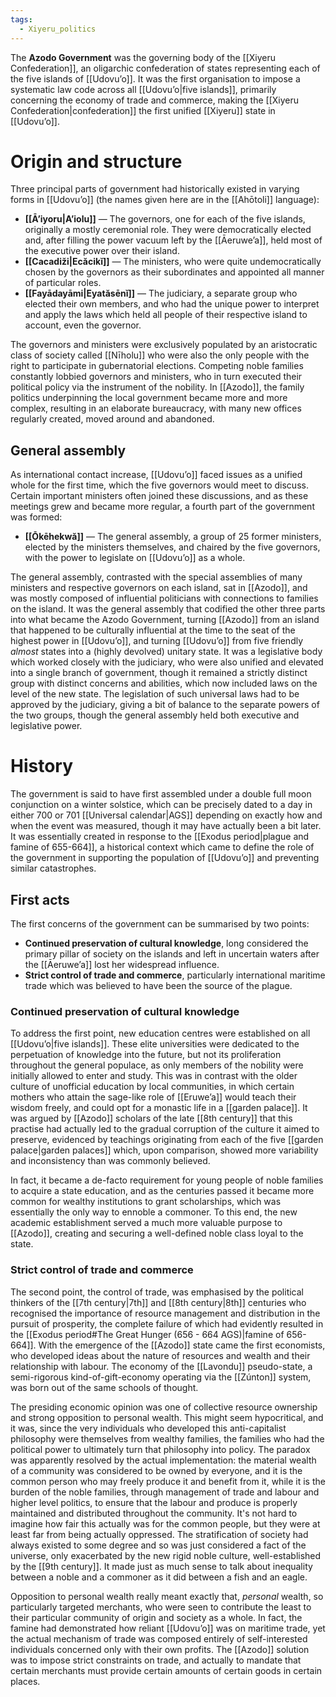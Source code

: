```yaml
---
tags:
  - Xiyeru_politics
---
```

The **Azodo Government** was the governing body of the [[Xiyeru Confederation]], an oligarchic confederation of states representing each of the five islands of [[Udovuʼo]]. It was the first organisation to impose a systematic law code across all [[Udovuʼo|five islands]], primarily concerning the economy of trade and commerce, making the [[Xiyeru Confederation|confederation]] the first unified [[Xiyeru]] state in [[Udovuʼo]].
# Origin and structure
Three principal parts of government had historically existed in varying forms in [[Udovuʼo]] (the names given here are in the [[Ahōtoli]] language):
- **[[Āʼiyoru|Aʼiolu]]** — The governors, one for each of the five islands, originally a mostly ceremonial role. They were democratically elected and, after filling the power vacuum left by the [[Āeruweʼa]], held most of the executive power over their island.
- **[[Cacadiži|Ecăcikĭ]]** — The ministers, who were quite undemocratically chosen by the governors as their subordinates and appointed all manner of particular roles.
- **[[Fayādayāmi|Eyatăsēnĭ]]** — The judiciary, a separate group who elected their own members, and who had the unique power to interpret and apply the laws which held all people of their respective island to account, even the governor.

The governors and ministers were exclusively populated by an aristocratic class of society called [[Nīholu]] who were also the only people with the right to participate in gubernatorial elections. Competing noble families constantly lobbied governors and ministers, who in turn executed their political policy via the instrument of the nobility. In [[Azodo]], the family politics underpinning the local government became more and more complex, resulting in an elaborate bureaucracy, with many new offices regularly created, moved around and abandoned.
## General assembly
As international contact increase, [[Udovuʼo]] faced issues as a unified whole for the first time, which the five governors would meet to discuss. Certain important ministers often joined these discussions, and as these meetings grew and became more regular, a fourth part of the government was formed:
- **[[Ōkēhekwă]]** — The general assembly, a group of 25 former ministers, elected by the ministers themselves, and chaired by the five governors, with the power to legislate on [[Udovuʼo]] as a whole.

The general assembly, contrasted with the special assemblies of many ministers and respective governors on each island, sat in [[Azodo]], and was mostly composed of influential politicians with connections to families on the island. It was the general assembly that codified the other three parts into what became the Azodo Government, turning [[Azodo]] from an island that happened to be culturally influential at the time to the seat of the highest power in [[Udovuʼo]], and turning [[Udovuʼo]] from five friendly *almost* states into a (highly devolved) unitary state. It was a legislative body which worked closely with the judiciary, who were also unified and elevated into a single branch of government, though it remained a strictly distinct group with distinct concerns and abilities, which now included laws on the level of the new state. The legislation of such universal laws had to be approved by the judiciary, giving a bit of balance to the separate powers of the two groups, though the general assembly held both executive and legislative power.
# History
The government is said to have first assembled under a double full moon conjunction on a winter solstice, which can be precisely dated to a day in either 700 or 701 [[Universal calendar|AGS]] depending on exactly how and when the event was measured, though it may have actually been a bit later. It was essentially created in response to the [[Exodus period|plague and famine of 655-664]], a historical context which came to define the role of the government in supporting the population of [[Udovuʼo]] and preventing similar catastrophes.
## First acts
The first concerns of the government can be summarised by two points:
- **Continued preservation of cultural knowledge**, long considered the primary pillar of society on the islands and left in uncertain waters after the [[Āeruweʼa]] lost her widespread influence.
- **Strict control of trade and commerce**, particularly international maritime trade which was believed to have been the source of the plague.
### Continued preservation of cultural knowledge
To address the first point, new education centres were established on all [[Udovuʼo|five islands]]. These elite universities were dedicated to the perpetuation of knowledge into the future, but not its proliferation throughout the general populace, as only members of the nobility were initially allowed to enter and study. This was in contrast with the older culture of unofficial education by local communities, in which certain mothers who attain the sage-like role of [[Eruweʼa]] would teach their wisdom freely, and could opt for a monastic life in a [[garden palace]]. It was argued by [[Azodo]] scholars of the late [[8th century]] that this practise had actually led to the gradual corruption of the culture it aimed to preserve, evidenced by teachings originating from each of the five [[garden palace|garden palaces]] which, upon comparison, showed more variability and inconsistency than was commonly believed.

In fact, it became a de-facto requirement for young people of noble families to acquire a state education, and as the centuries passed it became more common for wealthy institutions to grant scholarships, which was essentially the only way to ennoble a commoner. To this end, the new academic establishment served a much more valuable purpose to [[Azodo]], creating and securing a well-defined noble class loyal to the state.
### Strict control of trade and commerce
The second point, the control of trade, was emphasised by the political thinkers of the [[7th century|7th]] and [[8th century|8th]] centuries who recognised the importance of resource management and distribution in the pursuit of prosperity, the complete failure of which had evidently resulted in the [[Exodus period#The Great Hunger (656 - 664 AGS)|famine of 656-664]]. With the emergence of the [[Azodo]] state came the first economists, who developed ideas about the nature of resources and wealth and their relationship with labour. The economy of the [[Lavondu]] pseudo-state, a semi-rigorous kind-of-gift-economy operating via the [[Zúnton]] system, was born out of the same schools of thought.

The presiding economic opinion was one of collective resource ownership and strong opposition to personal wealth. This might seem hypocritical, and it was, since the very individuals who developed this anti-capitalist philosophy were themselves from wealthy families, the families who had the political power to ultimately turn that philosophy into policy. The paradox was apparently resolved by the actual implementation: the material wealth of a community was considered to be owned by everyone, and it is the common person who may freely produce it and benefit from it, while it is the burden of the noble families, through management of trade and labour and higher level politics, to ensure that the labour and produce is properly maintained and distributed throughout the community. It's not hard to imagine how fair this actually was for the common people, but they were at least far from being actually oppressed. The stratification of society had always existed to some degree and so was just considered a fact of the universe, only exacerbated by the new rigid noble culture, well-established by the [[9th century]]. It made just as much sense to talk about inequality between a noble and a commoner as it did between a fish and an eagle.

Opposition to personal wealth really meant exactly that, *personal* wealth, so particularly targeted merchants, who were seen to contribute the least to their particular community of origin and society as a whole. In fact, the famine had demonstrated how reliant [[Udovuʼo]] was on maritime trade, yet the actual mechanism of trade was composed entirely of self-interested individuals concerned only with their own profits. The [[Azodo]] solution was to impose strict constraints on trade, and actually to mandate that certain merchants must provide certain amounts of certain goods in certain places.